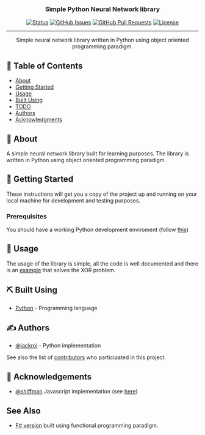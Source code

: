 
<!--
<p align="center">
  <a href="" rel="noopener">
 <img width=200px height=200px src="https://i.imgur.com/6wj0hh6.jpg" alt="Project logo"></a>
</p>
-->

<h3 align="center">Simple Python Neural Network library</h3>

<div align="center">

  [![Status](https://img.shields.io/badge/status-active-success.svg)]()
  [![GitHub Issues](https://img.shields.io/github/issues/jackroi/NeuralNetwork-python.svg)](https://github.com/jackroi/NeuralNetwork-python/issues)
  [![GitHub Pull Requests](https://img.shields.io/github/issues-pr/jackroi/NeuralNetwork-python.svg)](https://github.com/jackroi/NeuralNetwork-python/pulls)
  [![License](https://img.shields.io/badge/license-MIT-blue.svg)](/LICENSE)

</div>

---

<p align="center"> Simple neural network library written in Python using object oriented programming paradigm.
    <br>
</p>

## 📝 Table of Contents
- [About](#about)
- [Getting Started](#getting_started)
- [Usage](#usage)
- [Built Using](#built_using)
- [TODO](./TODO.md)
- [Authors](#authors)
- [Acknowledgments](#acknowledgement)

## 🧐 About <a name="about"></a>
A simple neural network library built for learning purposes. The library is written in Python using object oriented programming paradigm.


## 🏁 Getting Started <a name="getting_started"></a>
These instructions will get you a copy of the project up and running on your local machine for development and testing purposes.
<!-- TODO installation with requirements.txt if any --->

### Prerequisites
You should have a working Python development enviroment (follow [this](https://docs.python-guide.org/starting/installation/))


## 🎈 Usage <a name="usage"></a>
The usage of the library is simple, all the code is well documented and there is an [example](#) that solves the XOR problem.
<!-- TODO example link --->

## ⛏️ Built Using <a name="built_using"></a>
- [Python](https://www.python.org/) - Programming language


## ✍️ Authors <a name="authors"></a>
- [@jackroi](https://github.com/jackroi) - Python implementation

See also the list of [contributors](https://github.com/jackroi/NeuralNetwork-python/contributors) who participated in this project.


## 🎉 Acknowledgements <a name="acknowledgement"></a>
- [@shiffman](https://github.com/shiffman) Javascript implementation (see [here](https://github.com/CodingTrain/Toy-Neural-Network-JS))


## See Also
- [F# version](https://github.com/jackroi/NeuralNetwork-fsharp) built using functional programming paradigm.
